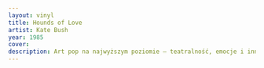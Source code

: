 ```yaml
---
layout: vinyl
title: Hounds of Love
artist: Kate Bush
year: 1985
cover: 
description: Art pop na najwyższym poziomie – teatralność, emocje i innowacja.
---
```

